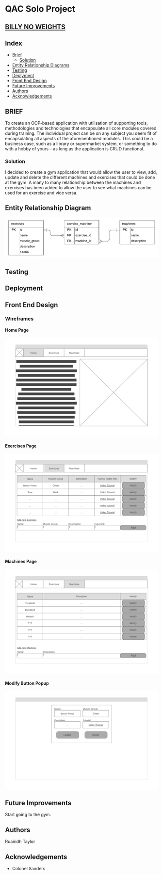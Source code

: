 # QAC Solo Project
## [BILLY NO WEIGHTS](http://34.89.83.113/)

## Index
* [Brief](#brief)
  * [Solution](#solution)
* [Entity Relationship Diagrams](#erd)
* [Testing](#testing)
* [Deplyment](#deployment)
* [Front End Design](#FE)
* [Future Improvements](#future)
* [Authors](#author)
* [Acknowledgements](#acknowledgements)

<a name="brief"></a>
## BRIEF
To create an OOP-based application with utilisation of supporting tools, methodologies and technologies that encapsulate all core modules covered during training. The individual project can be on any subject you deem fit of encapsulating all aspects of the aforementioned modules. This could be a business case, such as a library or supermarket system, or something to do with a hobby of yours – as long as the application is CRUD functional. 

<a name="solution"></a>
### Solution
I decided to create a gym application that would allow the user to view, add, update and delete the different machines and exercises that could be done at the gym. A many to many relationship between the machines and exercises has been added to allow the user to see what machines can be used for an exercise and vice versa.

<a name="erd"></a>
## Entity Relationship Diagram
![Entity Relationship Diagram](/Documentation/ERD.png)

<a name="testing"></a>
## Testing

<a name="deployment"></a>
## Deployment

<a name="FE"></a>
## Front End Design
### Wireframes
#### Home Page
![Home page Wireframe](/Documentation/Homepage.png)
#### Exercises Page
![Exercise page Wireframe](/Documentation/ExercisePage.png)
#### Machines Page
![Machines page Wireframe](/Documentation/MachinesPage.png)
#### Modify Button Popup
![Modify Button Popup Wireframe](/Documentation/ModifyPopup.png)

<a name="future"></a>
## Future Improvements
Start going to the gym. 

<a name="author"></a>
## Authors
Ruairidh Taylor

<a name="acknowledgements"></a>
## Acknowledgements
* Colonel Sanders
